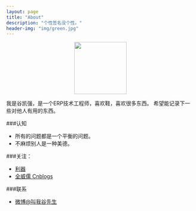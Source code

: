 ```yaml
---
layout: page
title: "About"
description: "个性签名没个性。"
header-img: "img/green.jpg"
---
```



<center>
    <p><img src="http://oldg7il6v.bkt.clouddn.com/thumb_IMG_0338_1024.jpg" width="140" height="140" align="center"></p>
</center>

我是谷凯强，是一个ERP技术工程师，喜欢鞋，喜欢很多东西。
希望能记录下一些对他人有用的东西。

###认知


- 所有的问题都是一个平衡的问题。
- 不麻烦别人是一种美德。


###关注：


- [利器](http://liqi.io)
- [全威儒 Cnblogs](http://www.cnblogs.com/quanweiru/)

###联系

- [微博@叫我谷先生](http://weibo.com/memoryqc)






